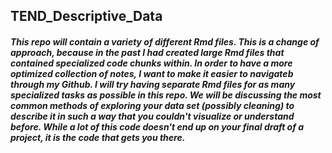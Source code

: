 ## TEND_Descriptive_Data
##### This repo will contain a variety of different Rmd files. This is a change of approach, because in the past I had created large Rmd files that contained specialized code chunks within. In order to have a more optimized collection of notes, I want to make it easier to navigateb through my Github. I will try having separate Rmd files for as many specialized tasks as possible in this repo. We will be discussing the most common methods of exploring your data set (possibly cleaning) to describe it in such a way that you couldn't visualize or understand before. While a lot of this code doesn't end up on your final draft of a project, it is the code that gets you there.
